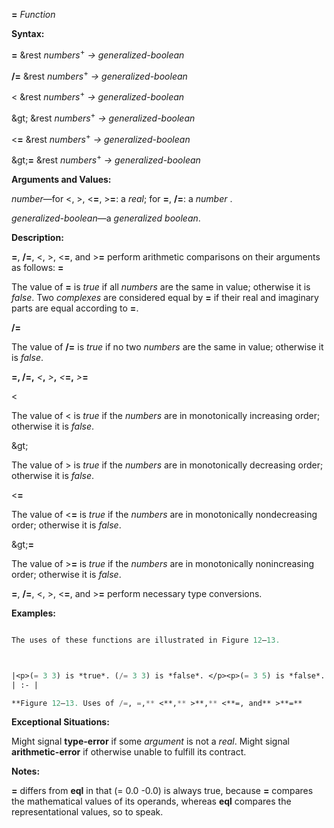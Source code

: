 **=** *Function* 



**Syntax:** 



**=** &amp;rest *numbers*<sup>+</sup> *→ generalized-boolean* 



**/=** &amp;rest *numbers*<sup>+</sup> *→ generalized-boolean* 



&lt; &amp;rest *numbers*<sup>+</sup> *→ generalized-boolean* 



\&gt; &amp;rest *numbers*<sup>+</sup> *→ generalized-boolean* 



&lt;**=** &amp;rest *numbers*<sup>+</sup> *→ generalized-boolean* 



\&gt;**=** &amp;rest *numbers*<sup>+</sup> *→ generalized-boolean* 



**Arguments and Values:** 



*number*—for &lt;, &gt;, &lt;**=**, &gt;**=**: a *real*; for **=**, **/=**: a *number* . 



*generalized-boolean*—a *generalized boolean*. 



**Description:** 



**=**, **/=**, &lt;, &gt;, &lt;**=**, and &gt;**=** perform arithmetic comparisons on their arguments as follows: **=** 



The value of **=** is *true* if all *numbers* are the same in value; otherwise it is *false*. Two *complexes* are considered equal by **=** if their real and imaginary parts are equal according to **=**. 



**/=** 



The value of **/=** is *true* if no two *numbers* are the same in value; otherwise it is *false*. 



 



 



**=, /=,** *&lt;***,** *&gt;***,** *&lt;***=,** *&gt;***=** 



&lt; 



The value of &lt; is *true* if the *numbers* are in monotonically increasing order; otherwise it is *false*. 



\&gt; 



The value of &gt; is *true* if the *numbers* are in monotonically decreasing order; otherwise it is *false*. 



&lt;**=** 



The value of &lt;**=** is *true* if the *numbers* are in monotonically nondecreasing order; otherwise it is *false*. 



\&gt;**=** 



The value of &gt;**=** is *true* if the *numbers* are in monotonically nonincreasing order; otherwise it is *false*. 



**=**, **/=**, &lt;, &gt;, &lt;**=**, and &gt;**=** perform necessary type conversions. 



**Examples:**
```lisp

The uses of these functions are illustrated in Figure 12–13. 



|<p>(= 3 3) is *true*. (/= 3 3) is *false*. </p><p>(= 3 5) is *false*. (/= 3 5) is *true*. </p><p>(= 3 3 3 3) is *true*. (/= 3 3 3 3) is *false*. </p><p>(= 3 3 5 3) is *false*. (/= 3 3 5 3) is *false*. </p><p>(= 3 6 5 2) is *false*. (/= 3 6 5 2) is *true*. </p><p>(= 3 2 3) is *false*. (/= 3 2 3) is *false*. </p><p>(< 3 5) is *true*. (<= 3 5) is *true*. </p><p>(< 3 -5) is *false*. (<= 3 -5) is *false*. </p><p>(< 3 3) is *false*. (<= 3 3) is *true*. </p><p>(< 0 3 4 6 7) is *true*. (<= 0 3 4 6 7) is *true*. </p><p>(< 0 3 4 4 6) is *false*. (<= 0 3 4 4 6) is *true*. </p><p>(> 4 3) is *true*. (>= 4 3) is *true*. </p><p>(> 4 3 2 1 0) is *true*. (>= 4 3 2 1 0) is *true*. </p><p>(> 4 3 3 2 0) is *false*. (>= 4 3 3 2 0) is *true*. </p><p>(> 4 3 1 2 0) is *false*. (>= 4 3 1 2 0) is *false*. </p><p>(= 3) is *true*. (/= 3) is *true*. </p><p>(< 3) is *true*. (<= 3) is *true*. </p><p>(= 3.0 #c(3.0 0.0)) is *true*. (/= 3.0 #c(3.0 1.0)) is *true*. </p><p>(= 3 3.0) is *true*. (= 3.0s0 3.0d0) is *true*. </p><p>(= 0.0 -0.0) is *true*. (= 5/2 2.5) is *true*. </p><p>(> 0.0 -0.0) is *false*. (= 0 -0.0) is *true*. </p><p>(<= 0 x 9) is *true* if x is between 0 and 9, inclusive </p><p>(< 0.0 x 1.0) is *true* if x is between 0.0 and 1.0, exclusive </p><p>(< -1 j (length v)) is *true* if j is a *valid array index* for a *vector* v</p>|
| :- |

**Figure 12–13. Uses of /=, =,** <**,** >**,** <**=, and** >**=** 

```
**Exceptional Situations:** 



Might signal **type-error** if some *argument* is not a *real*. Might signal **arithmetic-error** if otherwise unable to fulfill its contract. 



**Notes:** 



**=** differs from **eql** in that (= 0.0 -0.0) is always true, because **=** compares the mathematical values of its operands, whereas **eql** compares the representational values, so to speak. 



